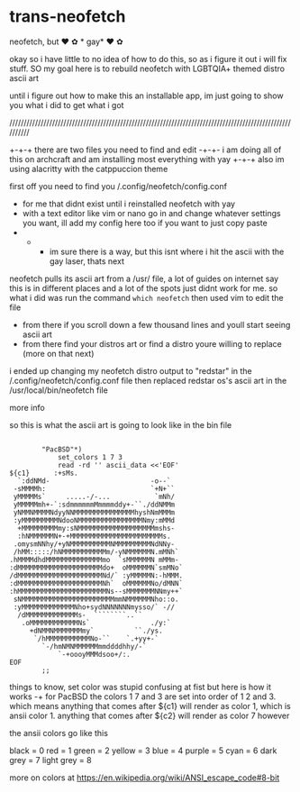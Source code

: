 # trans-neofetch
neofetch, but ♥ ✿ * gay* ♥ ✿






okay so i have little to no idea of how to do this, so as i figure it out i will fix stuff.
SO my goal here is to rebuild neofetch with LGBTQIA+ themed distro ascii art

until i figure out how to make this an installable app, im just going to show you what i did to get what i got

//////////////////////////////////////////////////////////////////////////////////////////////////////////

+-+-+ there are two files you need to find and edit
-+-+- i am doing all of this on archcraft and am installing most everything with yay
+-+-+ also im using alacritty with the catppuccion theme

first off you need to find you /.config/neofetch/config.conf
- for me that didnt exist until i reinstalled neofetch with yay
- with a text editor like vim or nano go in and change whatever settings you want, ill add my config here too if you want to just copy paste
-   -   - im sure there is a way, but this isnt where i hit the ascii with the gay laser, thats next


neofetch pulls its ascii art from a /usr/ file, a lot of guides on internet say this is in different places and a lot of the spots just didnt work for me.
so what i did was run the command ` which neofetch ` then used vim to edit the file
- from there if you scroll down a few thousand lines and youll start seeing ascii art
- from there find your distros art or find a distro youre willing to replace (more on that next)


i ended up changing my neofetch distro output to "redstar" in the /.config/neofetch/config.conf file
then replaced redstar os's ascii art in the /usr/local/bin/neofetch file







more info




so this is what the ascii art is going to look like in the bin file

```

        "PacBSD"*)
            set_colors 1 7 3
            read -rd '' ascii_data <<'EOF'
${c1}      :+sMs.
  `:ddNMd-                         -o--`
 -sMMMMh:                          `+N+``
 yMMMMMs`     .....-/-...           `mNh/
 yMMMMMmh+-`:sdmmmmmmMmmmmddy+-``./ddNMMm
 yNMMNMMMMNdyyNNMMMMMMMMMMMMMMMhyshNmMMMm
 :yMMMMMMMMMNdooNMMMMMMMMMMMMMMMMNmy:mMMd
  +MMMMMMMMMmy:sNMMMMMMMMMMMMMMMMMMMmshs-
  :hNMMMMMMN+-+MMMMMMMMMMMMMMMMMMMMMMMs.
 .omysmNNhy/+yNMMMMMMMMMMNMMMMMMMMMNdNNy-
 /hMM:::::/hNMMMMMMMMMMMm/-yNMMMMMMN.mMNh`
.hMMMMdhdMMMMMMMMMMMMMMmo  `sMMMMMMN mMMm-
:dMMMMMMMMMMMMMMMMMMMMMdo+  oMMMMMMN`smMNo`
/dMMMMMMMMMMMMMMMMMMMMMNd/` :yMMMMMN:-hMMM.
:dMMMMMMMMMMMMMMMMMMMMMNh`  oMMMMMMNo/dMNN`
:hMMMMMMMMMMMMMMMMMMMMMMNs--sMMMMMMMNNmy++`
 sNMMMMMMMMMMMMMMMMMMMMMMMmmNMMMMMMNho::o.
 :yMMMMMMMMMMMMMNho+sydNNNNNNNmysso/` -//
  /dMMMMMMMMMMMMMs-  ````````..``
   .oMMMMMMMMMMMMNs`               ./y:`
     +dNMMNMMMMMMMmy`          ``./ys.
      `/hMMMMMMMMMMMNo-``    `.+yy+-`
        `-/hmNMNMMMMMMmmddddhhy/-`
            `-+oooyMMMdsoo+/:.
EOF
        ;;
```
       
things to know, set color was stupid confusing at fist but here is how it works
-+ for PacBSD the colors 1 7 and 3 are set into order of 1 2 and 3. which means anything that comes after ${c1} will render as color 1, which is ansii color 1. anything that comes after ${c2} will render as color 7 however

the ansii colors go like this

black       =     0
red         =     1
green       =     2
yellow      =     3
blue        =     4
purple      =     5
cyan        =     6
dark grey   =     7
light grey  =     8

more on colors at https://en.wikipedia.org/wiki/ANSI_escape_code#8-bit
